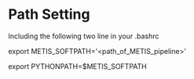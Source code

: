 
# Path Setting

Including the following two line in your .bashrc

export METIS_SOFTPATH='<path_of_METIS_pipeline>' 

export PYTHONPATH=$METIS_SOFTPATH



